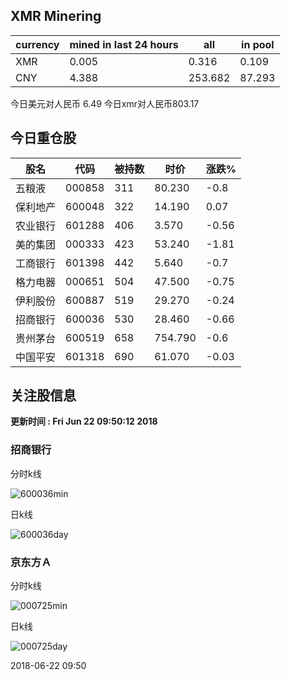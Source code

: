 ## XMR Minering

|currency|mined in last 24 hours|all|in pool|
|---|---|---|---|
|XMR|0.005|0.316|0.109|
|CNY|4.388|253.682|87.293|

今日美元对人民币 6.49	今日xmr对人民币803.17


## 今日重仓股 

|股名|代码|被持数|时价|涨跌%|
|---|---|---|---|---|
|五粮液|000858|311|80.230|-0.8|
|保利地产|600048|322|14.190|0.07|
|农业银行|601288|406|3.570|-0.56|
|美的集团|000333|423|53.240|-1.81|
|工商银行|601398|442|5.640|-0.7|
|格力电器|000651|504|47.500|-0.75|
|伊利股份|600887|519|29.270|-0.24|
|招商银行|600036|530|28.460|-0.66|
|贵州茅台|600519|658|754.790|-0.6|
|中国平安|601318|690|61.070|-0.03|

## 关注股信息
**更新时间 : Fri Jun 22 09:50:12 2018**
### 招商银行 
分时k线

![600036min](http://image.sinajs.cn/newchart/min/n/sh600036.gif)

日k线

![600036day](http://image.sinajs.cn/newchart/daily/n/sh600036.gif)

### 京东方Ａ 
分时k线

![000725min](http://image.sinajs.cn/newchart/min/n/sz000725.gif)

日k线

![000725day](http://image.sinajs.cn/newchart/daily/n/sz000725.gif)

2018-06-22 09:50